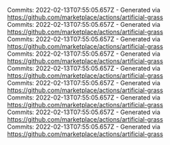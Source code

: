 Commits: 2022-02-13T07:55:05.657Z - Generated via https://github.com/marketplace/actions/artificial-grass
<br>
Commits: 2022-02-13T07:55:05.657Z - Generated via https://github.com/marketplace/actions/artificial-grass
<br>
Commits: 2022-02-13T07:55:05.657Z - Generated via https://github.com/marketplace/actions/artificial-grass
<br>
Commits: 2022-02-13T07:55:05.657Z - Generated via https://github.com/marketplace/actions/artificial-grass
<br>
Commits: 2022-02-13T07:55:05.657Z - Generated via https://github.com/marketplace/actions/artificial-grass
<br>
Commits: 2022-02-13T07:55:05.657Z - Generated via https://github.com/marketplace/actions/artificial-grass
<br>
Commits: 2022-02-13T07:55:05.657Z - Generated via https://github.com/marketplace/actions/artificial-grass
<br>
Commits: 2022-02-13T07:55:05.657Z - Generated via https://github.com/marketplace/actions/artificial-grass
<br>
Commits: 2022-02-13T07:55:05.657Z - Generated via https://github.com/marketplace/actions/artificial-grass
<br>
